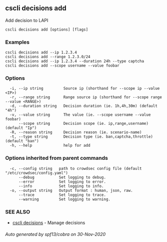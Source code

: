 ## cscli decisions add

Add decision to LAPI

```
cscli decisions add [options] [flags]
```

### Examples

```
cscli decisions add --ip 1.2.3.4
cscli decisions add --range 1.2.3.0/24
cscli decisions add --ip 1.2.3.4 --duration 24h --type captcha
cscli decisions add --scope username --value foobar

```

### Options

```
  -i, --ip string         Source ip (shorthand for --scope ip --value <IP>)
  -r, --range string      Range source ip (shorthand for --scope range --value <RANGE>)
  -d, --duration string   Decision duration (ie. 1h,4h,30m) (default "4h")
  -v, --value string      The value (ie. --scope username --value foobar)
      --scope string      Decision scope (ie. ip,range,username) (default "Ip")
  -R, --reason string     Decision reason (ie. scenario-name)
  -t, --type string       Decision type (ie. ban,captcha,throttle) (default "ban")
  -h, --help              help for add
```

### Options inherited from parent commands

```
  -c, --config string   path to crowdsec config file (default "/etc/crowdsec/config.yaml")
      --debug           Set logging to debug.
      --error           Set logging to error.
      --info            Set logging to info.
  -o, --output string   Output format : human, json, raw.
      --trace           Set logging to trace.
      --warning         Set logging to warning.
```

### SEE ALSO

* [cscli decisions](cscli_decisions.md)	 - Manage decisions

###### Auto generated by spf13/cobra on 30-Nov-2020
